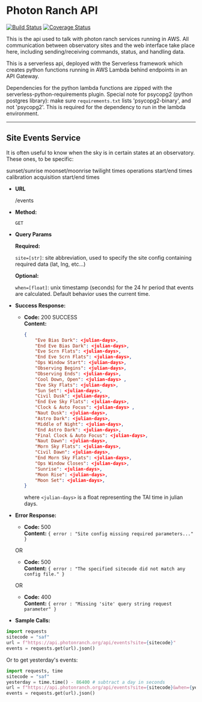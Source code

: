 # Photon Ranch API

[![Build Status](https://travis-ci.com/LCOGT/photonranch-api.svg?branch=master)](https://travis-ci.com/LCOGT/photonranch-api)
[![Coverage Status](https://coveralls.io/repos/github/LCOGT/photonranch-api/badge.svg?branch=master)](https://coveralls.io/github/LCOGT/photonranch-api?branch=master)


This is the api used to talk with photon ranch services running in AWS. All communication between observatory sites and the web interface take place here, including sending/receiving commands, status, and handling data.

This is a serverless api, deployed with the Serverless framework which creates python functions running in AWS Lambda behind endpoints in an API Gateway.

Dependencies for the python lambda functions are zipped with the serverless-python-requirements plugin. Special note for psycopg2 (python postgres library): make sure `requirements.txt` lists 'psycopg2-binary', and not 'psycopg2'. This is required for the dependency to run in the lambda environment.

---

**Site Events Service**
----

It is often useful to know when the sky is in certain states at an observatory. These ones, to be specific:

sunset/sunrise
moonset/moonrise
twilight times
operations start/end times
calibration acquisition start/end times

* **URL**

  /events

* **Method:**
  
  `GET`
  
* **Query Params**

   **Required:**

   `site=[str]`: site abbreviation, used to specify the site config containing required data (lat, lng, etc...)

   **Optional:**

   `when=[float]`: unix timestamp (seconds) for the 24 hr period that events are calculated. Default behavior uses the current time.

* **Success Response:**
  
  * **Code:** 200 SUCCESS <br />
    **Content:**

    ```json
    {
        "Eve Bias Dark": <julian-days>,
        "End Eve Bias Dark": <julian-days>,
        "Eve Scrn Flats": <julian-days>,
        "End Eve Scrn Flats": <julian-days>,
        "Ops Window Start": <julian-days>,
        "Observing Begins": <julian-days>,
        "Observing Ends": <julian-days>,
        "Cool Down, Open": <julian-days> ,
        "Eve Sky Flats": <julian-days>,
        "Sun Set": <julian-days>,
        "Civil Dusk": <julian-days>,
        "End Eve Sky Flats": <julian-days>,
        "Clock & Auto Focus": <julian-days> ,
        "Naut Dusk": <julian-days>,
        "Astro Dark": <julian-days>,
        "Middle of Night": <julian-days>,
        "End Astro Dark": <julian-days>,
        "Final Clock & Auto Focus": <julian-days>,
        "Naut Dawn": <julian-days>,
        "Morn Sky Flats": <julian-days>,
        "Civil Dawn": <julian-days>,
        "End Morn Sky Flats": <julian-days>,
        "Ops Window Closes": <julian-days>,
        "Sunrise": <julian-days>,
        "Moon Rise": <julian-days>,
        "Moon Set": <julian-days>,
    }
    ```

    where `<julian-days>` is a float representing the TAI time in julian days.

* **Error Response:**

  * **Code:** 500 <br />
    **Content:** `{ error : "Site config missing required parameters..." }`

  OR

  * **Code:** 500 <br />
    **Content:** `{ error : "The specified sitecode did not match any config file." }`

  OR

  * **Code:** 400 <br />
    **Content:** `{ error : "Missing 'site' query string request parameter" }`

* **Sample Calls:**

```python
import requests
sitecode = "saf"
url = f"https://api.photonranch.org/api/events?site={sitecode}"
events = requests.get(url).json()
```

Or to get yesterday's events:

```python
import requests, time
sitecode = "saf"
yesterday = time.time() - 86400 # subtract a day in seconds
url = f"https://api.photonranch.org/api/events?site={sitecode}&when={yesterday}"
events = requests.get(url).json()
```
